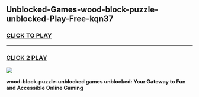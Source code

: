 
## Unblocked-Games-wood-block-puzzle-unblocked-Play-Free-kqn37
<h3>
<a href="https://premium76.site?title=wood-block-puzzle-unblocked&ref=18A1">CLICK TO PLAY</a></h3>
<hr>

<h3>
<a href="https://premium76.site?title=wood-block-puzzle-unblocked&ref=18A1">CLICK 2 PLAY</a>
  
</h3>

<a href="https://premium76.site?title=wood-block-puzzle-unblocked&ref=18A1"><img src="https://clearcache.store/games.png"></a>


**wood-block-puzzle-unblocked games unblocked: Your Gateway to Fun and Accessible Online Gaming**
